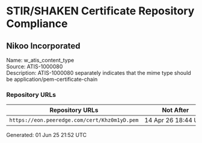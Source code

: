 # STIR/SHAKEN Certificate Repository Compliance

## Nikoo Incorporated

Name: w_atis_content_type\
Source: ATIS-1000080\
Description: ATIS-1000080 separately indicates that the mime type should be application/pem-certificate-chain
### Repository URLs

| Repository URLs | Not After |  Problems | Link |
|-----------------|-----------|-----------|------|
| `https://eon.peeredge.com/cert/Khz0m1yD.pem` | 14&#160;Apr&#160;26&#160;18:44&#160;UTC | true | [view](../../REPOS/5748d20e0e4c5add882710345e5fba51be37bce0/README.md) |


Generated: 01 Jun 25 21:52 UTC